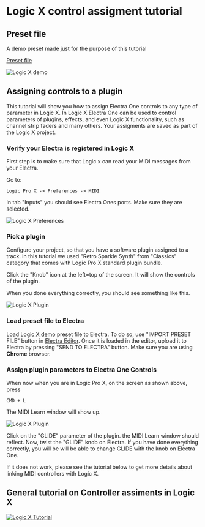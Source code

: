# Logic X control assigment tutorial
 
## Preset file
A demo preset made just for the purpose of this tutorial

[Preset file](https://github.com/martinpavlas/electra.one/raw/master/presets/logic-x-demo.json)

![Logic X demo](https://github.com/martinpavlas/electra.one/raw/master/docs/synths/Apple/logic-x-preset.png)


## Assigning controls to a plugin
This tutorial will show you how to assign Electra One controls to any type of parameter in Logic X. In Logic X Electra One can be used to control parameters of plugins, effects, and even Logic X functionality, such as channel strip faders and many others. Your assigments are saved as part of the Logic X project.

### Verify your Electra is registered in Logic X
First step is to make sure that Logic x can read your MIDI messages from your Electra.

Go to:


```
Logic Pro X -> Preferences -> MIDI
```


In tab "Inputs" you should see Electra Ones ports. Make sure they are selected.

![Logic X Preferences](https://github.com/martinpavlas/electra.one/raw/master/docs/synths/Apple/logic-midi-inputs.png)


### Pick a plugin
Configure your project, so that you have a software plugin assigned to a track. in this tutorial we used "Retro Sparkle Synth" from "Classics" category that comes with Logic Pro X standard plugin bundle.

Click the "Knob" icon at the left=top of the screen. It will show the controls of the plugin.

When you done everything correctly, you should see something like this.

![Logic X Plugin](https://github.com/martinpavlas/electra.one/raw/master/docs/synths/Apple/logic-plugin.png)


### Load preset file to Electra
Load [Logic X demo](https://github.com/martinpavlas/electra.one/raw/master/presets/logic-x-demo.json) preset file to Electra. To do so, use "IMPORT PRESET FILE" button in [Electra Editor](https://editor.electra.one/). Once it is loaded in the editor, upload it to Electra by pressing "SEND TO ELECTRA" button. Make sure you are using **Chrome** browser.


### Assign plugin parameters to Electra One Controls
When now when you are in Logic Pro X, on the screen as shown above, press 
```
CMD + L
```

The MIDI Learn window will show up. 

![Logic X Plugin](https://github.com/martinpavlas/electra.one/raw/master/docs/synths/Apple/logic-learn-window.png)

Click on the "GLIDE" parameter of the plugin. the MIDI Learn window should reflect. Now, twist the "GLIDE" knob on Electra. If you have done everything correctly, you will be will be able to change GLIDE with the knob on Electra One.

If it does not work, please see the tutorial below to get more details about linking MIDI controllers with Logic X.


## General tutorial on Controller assiments in Logic X

[![Logic X Tutorial](https://github.com/martinpavlas/electra.one/raw/master/docs/synths/Apple/logic-x-tutorial.png)](https://www.youtube.com/watch?v=XkfYDk4IlDU)